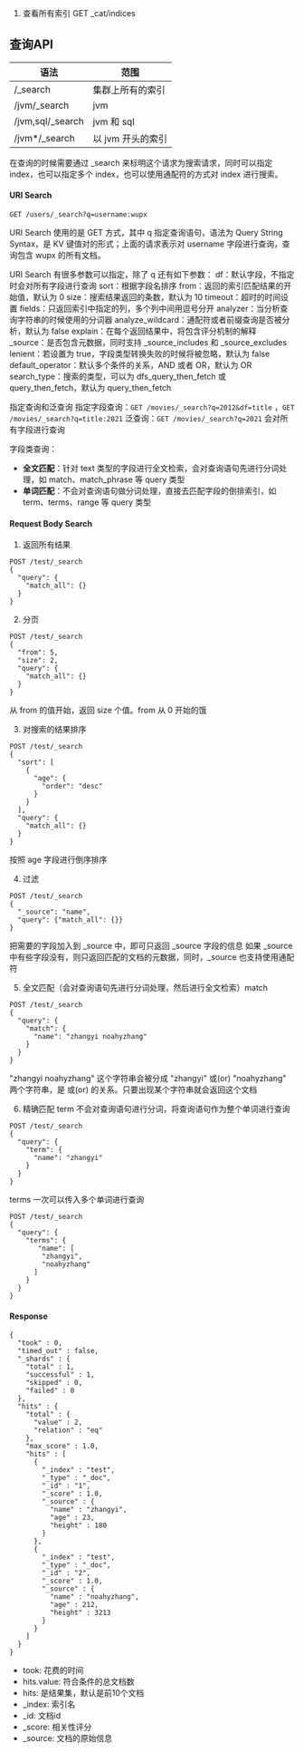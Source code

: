 
1. 查看所有索引
GET _cat/indices

## 查询API
| 语法 | 范围 |
| -- | -- |
| /_search | 集群上所有的索引 |
| /jvm/_search | jvm |
| /jvm,sql/_search | jvm 和 sql |
| /jvm*/_search | 以 jvm 开头的索引 |

在查询的时候需要通过 _search 来标明这个请求为搜索请求，同时可以指定 index，也可以指定多个 index，也可以使用通配符的方式对 index 进行搜索。

#### URI Search
` GET /users/_search?q=username:wupx `

URI Search 使用的是 GET 方式，其中 q 指定查询语句，语法为 Query String Syntax，是 KV 键值对的形式；上面的请求表示对 username 字段进行查询，查询包含 wupx 的所有文档。

URI Search 有很多参数可以指定，除了 q 还有如下参数：
    df：默认字段，不指定时会对所有字段进行查询
    sort：根据字段名排序
    from：返回的索引匹配结果的开始值，默认为 0
    size：搜索结果返回的条数，默认为 10
    timeout：超时的时间设置
    fields：只返回索引中指定的列，多个列中间用逗号分开
    analyzer：当分析查询字符串的时候使用的分词器
    analyze_wildcard：通配符或者前缀查询是否被分析，默认为 false
    explain：在每个返回结果中，将包含评分机制的解释
    _source：是否包含元数据，同时支持 _source_includes 和 _source_excludes
    lenient：若设置为 true，字段类型转换失败的时候将被忽略，默认为 false
    default_operator：默认多个条件的关系，AND 或者 OR，默认为 OR
    search_type：搜索的类型，可以为 dfs_query_then_fetch 或 query_then_fetch，默认为 query_then_fetch

指定查询和泛查询
指定字段查询：` GET /movies/_search?q=2012&df=title ` ，` GET /movies/_search?q=title:2021 `
泛查询：` GET /movies/_search?q=2021 ` 会对所有字段进行查询

字段类查询：
- **全文匹配**：针对 text 类型的字段进行全文检索，会对查询语句先进行分词处理，如 match、match_phrase 等 query 类型
- **单词匹配**：不会对查询语句做分词处理，直接去匹配字段的倒排索引，如 term、terms、range 等 query 类型

#### Request Body Search
1. 返回所有结果
```
POST /test/_search 
{
  "query": {
    "match_all": {}
  }
}
```

2. 分页
```
POST /test/_search
{
  "from": 5,
  "size": 2,
  "query": {
    "match_all": {}
  }
}
```
从 from 的值开始，返回 size 个值。from 从 0 开始的饿

3. 对搜索的结果排序
```
POST /test/_search
{
  "sort": [
    {
      "age": {
        "order": "desc"
      }
    }
  ],
  "query": {
    "match_all": {}
  }
}
```
按照 age 字段进行倒序排序

4. 过滤
```
POST /test/_search
{
  "_source": "name",
  "query": {"match_all": {}}
}
```
把需要的字段加入到 _source 中，即可只返回 _source 字段的信息
如果 _source 中有些字段没有，则只返回匹配的文档的元数据，同时，_source 也支持使用通配符

5. 全文匹配（会对查询语句先进行分词处理，然后进行全文检索）match
```
POST /test/_search
{
  "query": {
    "match": {
      "name": "zhangyi noahyzhang"
    }
  }
}
```
"zhangyi noahyzhang" 这个字符串会被分成 "zhangyi" 或(or) "noahyzhang" 两个字符串，是 或(or) 的关系。只要出现某个字符串就会返回这个文档

6. 精确匹配 term
不会对查询语句进行分词，将查询语句作为整个单词进行查询
```
POST /test/_search
{
  "query": {
    "term": {
      "name": "zhangyi"
    }
  }
}
```
terms 一次可以传入多个单词进行查询
```
POST /test/_search
{
  "query": {
    "terms": {
       "name": [
        "zhangyi",
        "noahyzhang"
      ]
    }
  }
}
```

#### Response
```
{
  "took" : 0,
  "timed_out" : false,
  "_shards" : {
    "total" : 1,
    "successful" : 1,
    "skipped" : 0,
    "failed" : 0
  },
  "hits" : {
    "total" : {
      "value" : 2,
      "relation" : "eq"
    },
    "max_score" : 1.0,
    "hits" : [
      {
        "_index" : "test",
        "_type" : "_doc",
        "_id" : "1",
        "_score" : 1.0,
        "_source" : {
          "name" : "zhangyi",
          "age" : 23,
          "height" : 180
        }
      },
      {
        "_index" : "test",
        "_type" : "_doc",
        "_id" : "2",
        "_score" : 1.0,
        "_source" : {
          "name" : "noahyzhang",
          "age" : 212,
          "height" : 3213
        }
      }
    ]
  }
}
```
- took: 花费的时间
- hits.value: 符合条件的总文档数
- hits: 是结果集，默认是前10个文档
- _index: 索引名
- _id: 文档id
- _score: 相关性评分
- _source: 文档的原始信息

